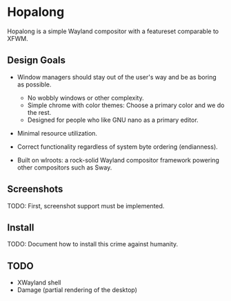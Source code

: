 # Hopalong

Hopalong is a simple Wayland compositor with a featureset comparable to XFWM.

## Design Goals

* Window managers should stay out of the user's way and be as boring as possible.
  * No wobbly windows or other complexity.
  * Simple chrome with color themes: Choose a primary color and we do the rest.
  * Designed for people who like GNU nano as a primary editor.

* Minimal resource utilization.

* Correct functionality regardless of system byte ordering (endianness).

* Built on wlroots: a rock-solid Wayland compositor framework powering other
  compositors such as Sway.

## Screenshots

TODO: First, screenshot support must be implemented.

## Install

TODO: Document how to install this crime against humanity.

## TODO

* XWayland shell
* Damage (partial rendering of the desktop)
